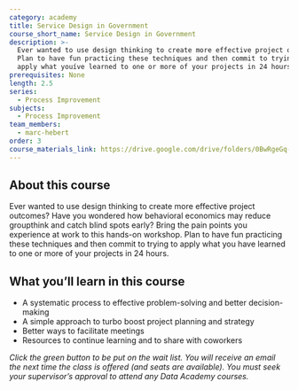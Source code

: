 ```yaml
---
category: academy
title: Service Design in Government
course_short_name: Service Design in Government
description: >-
  Ever wanted to use design thinking to create more effective project outcomes?
  Plan to have fun practicing these techniques and then commit to trying to
  apply what youíve learned to one or more of your projects in 24 hours.
prerequisites: None
length: 2.5
series:
  - Process Improvement
subjects:
  - Process Improvement
team_members:
  - marc-hebert
order: 3
course_materials_link: https://drive.google.com/drive/folders/0BwRgeGq-b8f9bUx5MFpOT0hsV3c
---
```

## About this course

Ever wanted to use design thinking to create more effective project outcomes? Have you wondered how behavioral economics may reduce groupthink and catch blind spots early? Bring the pain points you experience at work to this hands-on workshop. Plan to have fun practicing these techniques and then commit to trying to apply what you have learned to one or more of your projects in 24 hours.

## What you’ll learn in this course

* A systematic process to effective problem-solving and better decision-making
* A simple approach to turbo boost project planning and strategy
* Better ways to facilitate meetings
* Resources to continue learning and to share with coworkers

*Click the green button to be put on the wait list. You will receive an email the next time the class is offered (and seats are available). You must seek your supervisor’s approval to attend any Data Academy courses.*
